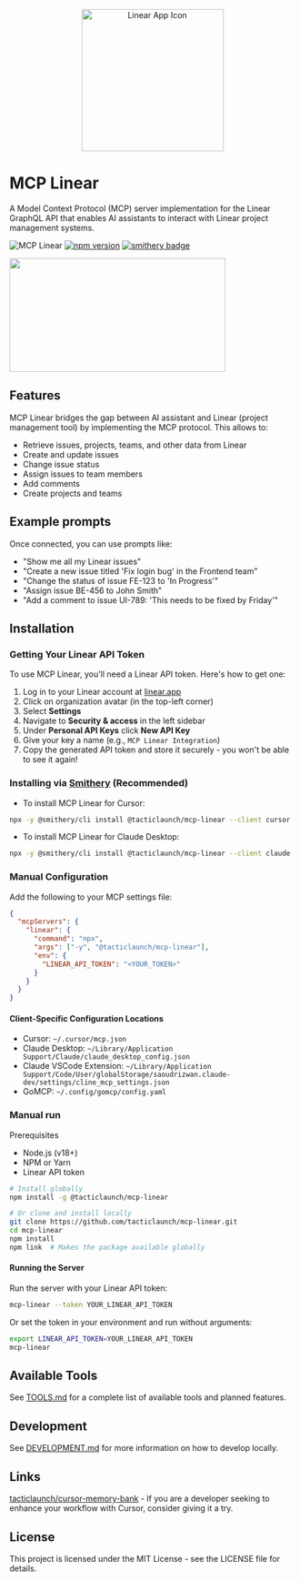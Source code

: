 <p align="center">
  <img src="https://github.com/tacticlaunch/mcp-linear/blob/main/docs/linear-app-icon.png?raw=true" alt="Linear App Icon" width="250" height="250">
</p>

# MCP Linear

A Model Context Protocol (MCP) server implementation for the Linear GraphQL API that enables AI assistants to interact with Linear project management systems.

![MCP Linear](https://img.shields.io/badge/MCP-Linear-blue)
[![npm version](https://img.shields.io/npm/v/@tacticlaunch/mcp-linear.svg)](https://www.npmjs.com/package/@tacticlaunch/mcp-linear)
[![smithery badge](https://smithery.ai/badge/@tacticlaunch/mcp-linear)](https://smithery.ai/server/@tacticlaunch/mcp-linear)

<a href="https://glama.ai/mcp/servers/@tacticlaunch/mcp-linear">
  <img width="380" height="200" src="https://glama.ai/mcp/servers/@tacticlaunch/mcp-linear/badge" />
</a>

## Features

MCP Linear bridges the gap between AI assistant and Linear (project management tool) by implementing the MCP protocol. This allows to:

- Retrieve issues, projects, teams, and other data from Linear
- Create and update issues
- Change issue status
- Assign issues to team members
- Add comments
- Create projects and teams

## Example prompts

Once connected, you can use prompts like:

- "Show me all my Linear issues"
- "Create a new issue titled 'Fix login bug' in the Frontend team"
- "Change the status of issue FE-123 to 'In Progress'"
- "Assign issue BE-456 to John Smith"
- "Add a comment to issue UI-789: 'This needs to be fixed by Friday'"

## Installation

### Getting Your Linear API Token

To use MCP Linear, you'll need a Linear API token. Here's how to get one:

1. Log in to your Linear account at [linear.app](https://linear.app)
2. Click on organization avatar (in the top-left corner)
3. Select **Settings**
4. Navigate to **Security & access** in the left sidebar
5. Under **Personal API Keys** click **New API Key**
6. Give your key a name (e.g., `MCP Linear Integration`)
7. Copy the generated API token and store it securely - you won't be able to see it again!

### Installing via [Smithery](https://smithery.ai/server/@tacticlaunch/mcp-linear) (Recommended)

- To install MCP Linear for Cursor:

```bash
npx -y @smithery/cli install @tacticlaunch/mcp-linear --client cursor
```

- To install MCP Linear for Claude Desktop:

```bash
npx -y @smithery/cli install @tacticlaunch/mcp-linear --client claude
```

### Manual Configuration

Add the following to your MCP settings file:

```json
{
  "mcpServers": {
    "linear": {
      "command": "npx",
      "args": ["-y", "@tacticlaunch/mcp-linear"],
      "env": {
        "LINEAR_API_TOKEN": "<YOUR_TOKEN>"
      }
    }
  }
}
```

#### Client-Specific Configuration Locations

- Cursor: `~/.cursor/mcp.json`
- Claude Desktop: `~/Library/Application Support/Claude/claude_desktop_config.json`
- Claude VSCode Extension: `~/Library/Application Support/Code/User/globalStorage/saoudrizwan.claude-dev/settings/cline_mcp_settings.json`
- GoMCP: `~/.config/gomcp/config.yaml`

### Manual run

Prerequisites

- Node.js (v18+)
- NPM or Yarn
- Linear API token

```bash
# Install globally
npm install -g @tacticlaunch/mcp-linear

# Or clone and install locally
git clone https://github.com/tacticlaunch/mcp-linear.git
cd mcp-linear
npm install
npm link  # Makes the package available globally
```

#### Running the Server

Run the server with your Linear API token:

```bash
mcp-linear --token YOUR_LINEAR_API_TOKEN
```

Or set the token in your environment and run without arguments:

```bash
export LINEAR_API_TOKEN=YOUR_LINEAR_API_TOKEN
mcp-linear
```

## Available Tools

See [TOOLS.md](https://github.com/tacticlaunch/mcp-linear/blob/main/TOOLS.md) for a complete list of available tools and planned features.

## Development

See [DEVELOPMENT.md](https://github.com/tacticlaunch/mcp-linear/blob/main/DEVELOPMENT.md) for more information on how to develop locally.

## Links

[tacticlaunch/cursor-memory-bank](https://github.com/tacticlaunch/cursor-memory-bank) - If you are a developer seeking to enhance your workflow with Cursor, consider giving it a try.


## License

This project is licensed under the MIT License - see the LICENSE file for details.

